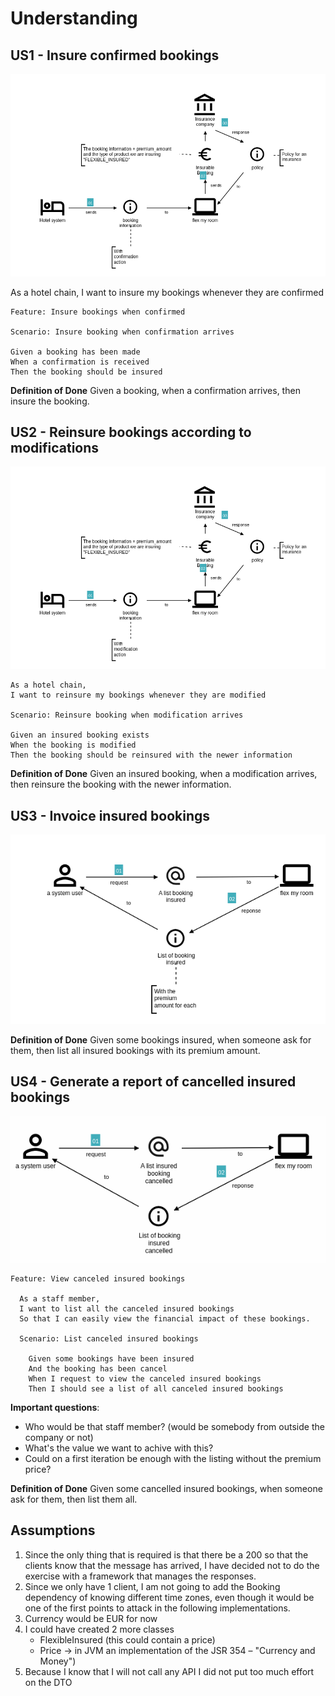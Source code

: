# Understanding

## US1 - Insure confirmed bookings

![US1 Insure confirmed bookings_2023-04-18.png](./doc/US1%20Insure%20confirmed%20bookings_2023-04-18.png)

As a hotel chain,
I want to insure my bookings whenever they are confirmed

```Gherkin
Feature: Insure bookings when confirmed

Scenario: Insure booking when confirmation arrives

Given a booking has been made
When a confirmation is received
Then the booking should be insured
```

**Definition of Done**
Given a booking, when a confirmation arrives, then insure the booking.

## US2 - Reinsure bookings according to modifications

![US2 Reinsure bookings according to modifications_2023-04-18.png](./doc//US2%20Reinsure%20bookings%20according%20to%20modifications_2023-04-18.png)

```Gherkin
As a hotel chain,
I want to reinsure my bookings whenever they are modified

Scenario: Reinsure booking when modification arrives

Given an insured booking exists
When the booking is modified
Then the booking should be reinsured with the newer information
```

**Definition of Done**
Given an insured booking, when a modification arrives, then reinsure the booking with the newer information.

## US3 - Invoice insured bookings

![US3 Invoice insured bookings_2023-04-18.png](./doc//US3%20Invoice%20insured%20bookings_2023-04-18.png)

**Definition of Done**
Given some bookings insured, when someone ask for them, then list all insured bookings with its premium amount.

## US4 - Generate a report of cancelled insured bookings

![US4 Generate a report of cancelled insured bookings_2023-04-18](./doc//US4%20Generate%20a%20report%20of%20cancelled%20insured%20bookings_2023-04-18.png)

```Gherkin
Feature: View canceled insured bookings

  As a staff member,
  I want to list all the canceled insured bookings
  So that I can easily view the financial impact of these bookings.

  Scenario: List canceled insured bookings

    Given some bookings have been insured
    And the booking has been cancel
    When I request to view the canceled insured bookings
    Then I should see a list of all canceled insured bookings
```

**Important questions**:
- Who would be that staff member? (would be somebody from outside the company or not)
- What's the value we want to achive with this?
- Could on a first iteration be enough with the listing without the premium price?


**Definition of Done**
Given some cancelled insured bookings, when someone ask for them, then list them all.


## Assumptions
1. Since the only thing that is required is that there be a 200 so that the clients know that the message has arrived, I have decided not to do the exercise with a framework that manages the responses.
2. Since we only have 1 client, I am not going to add the Booking dependency of knowing different time zones, even though it would be one of the first points to attack in the following implementations.
3. Currency would be EUR for now
4. I could have created 2 more classes
    * FlexibleInsured (this could contain a price)
    * Price -> in JVM an implementation of the JSR 354 – "Currency and Money")
5. Because I know that I will not call any API I did not put too much effort on the DTO
